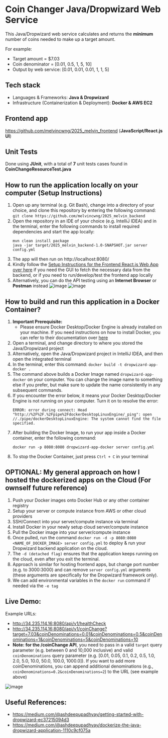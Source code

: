 # Coin Changer Java/Dropwizard Web Service

This Java/Dropwizard web service calculates and returns the **minimum** number of coins needed to make up a target amount.

For example:
- Target amount = $7.03
- Coin denominator = [0.01, 0.5, 1, 5, 10]
- Output by web service: [0.01, 0.01, 0.01, 1, 1, 5]

## Tech stack
- Languages & Frameworks: **Java & Dropwizard** 
- Infrastructure (Containerization & Deployment): **Docker & AWS EC2**

## Frontend app
https://github.com/melvincwng/2025_melvin_frontend (**JavaScript/React.js UI**)

## Unit Tests
Done using **JUnit**, with a total of **7** unit tests cases found in **CoinChangeResourceTest.java**

## How to run the application locally on your computer (Setup Instructions)
1. Open up any terminal (e.g. Git Bash), change into a directory of your choice, and clone this repository by entering the following command: `git clone https://github.com/melvincwng/2025_melvin_backend`
2. Open the repository in an IDE of your choice (e.g. IntelliJ IDEA) and in the terminal, enter the following commands to install required dependencies and start the app locally:
    ```
    mvn clean install package
    java -jar target/2025_melvin_backend-1.0-SNAPSHOT.jar server config.yml 
    ```
3. The app will then run on http://localhost:8080/
4. Kindly follow the [Setup Instructions for the Frontend React.js Web App over here](https://github.com/melvincwng/2025_melvin_frontend/blob/master/README.md) if you need the GUI to fetch the necessary data from the backend, or if you need to run/develop/test the frontend app locally
5. Alternatively, you can do the API testing using an **Internet Browser** or **Postman** instead
![image](https://github.com/user-attachments/assets/49b17c1e-da39-4618-a468-997b68d2802d)
![image](https://github.com/user-attachments/assets/d96d8926-86cf-457b-8dcc-c447b24b36f1)


## How to build and run this application in a Docker Container?
1. **Important Prerequisite:**
   - Please ensure Docker Desktop/Docker Engine is already installed on your machine. If you need instructions on how to install Docker, you can refer to their documentation over [here](https://docs.docker.com/desktop/)
2. Open a terminal, and change directory to where you stored the Java/Dropwizard project
3. Alternatively, open the Java/Dropwizard project in IntelliJ IDEA, and then open the integrated terminal
4. In the terminal, enter this command: `docker build -t dropwizard-app-docker .`
5. The command above builds a Docker Image named `dropwizard-app-docker` on your computer. You can change the image name to something else if you prefer, but make sure to update the name consistently in any subsequent commands.
6. If you encounter the error below, it means your Docker Desktop/Docker Engine is not running on your computer. Turn it on to resolve the error:
   ```
   ERROR: error during connect: Head "http://%2F%2F.%2Fpipe%2FdockerDesktopLinuxEngine/_ping": open //./pipe/dockerDesktopLinuxEngine: The system cannot find the file specified.
   ```
7. After building the Docker Image, to run your app inside a Docker container, enter the following command:
   ```    
   docker run -p 8080:8080 dropwizard-app-docker server config.yml
   ```
8. To stop the Docker Container, just press `Ctrl + C` in your terminal

## OPTIONAL: My general approach on how I hosted the dockerized apps on the Cloud (For ownself future reference)
1. Push your Docker images onto Docker Hub or any other container registry
2. Setup your server or compute instance from AWS or other cloud providers
3. SSH/Connect into your server/compute instance via terminal
4. Install Docker in your newly setup cloud server/compute instance
5. Pull the Docker image into your server/compute instance
6. Once pulled, run the command `docker run -d -p 8080:8080 <NAME_OF_DOCKER_IMAGE> server config.yml` to deploy & run your Dropwizard backend application on the cloud. 
7. The `-d (detached flag)` ensures that the application keeps running on the cloud, even after you exit the terminal.
8. Approach is similar for hosting frontend apps, but change port number (e.g. to 3000:3000) and can remove `server config.yml` arguments (these arguments are specifically for the Dropwizard framework only).
9. We can add environmental variables in the `docker run` command if needed via the `-e tag`
   
## Live Demo:
Example URLs:
- http://34.235.114.16:8080/api/v1/healthCheck
- http://34.235.114.16:8080/api/v1/coinChange?target=7.03&coinDenominations=0.01&coinDenominations=0.5&coinDenominations=1&coinDenominations=5&coinDenominations=10
- **Note: for the /coinChange API**, you need to pass in a valid `target` query parameter (e.g. between 0 and 10,000 inclusive) and valid `coinDenominations` query parameter (e.g. [0.01, 0.05, 0.1, 0.2, 0.5, 1.0, 2.0, 5.0, 10.0, 50.0, 100.0, 1000.0]). If you want to add more coinDenominations, you can append additional denominations (e.g., `coinDenominations=0.2&coinDenominations=2`) to the URL (see example above)

![image](https://github.com/user-attachments/assets/755a72a0-8c1f-4365-81a3-f33351d4aca0)

## Useful References:
- https://medium.com/@ashdeepupadhyay/getting-started-with-dropwizard-ec37215094d3
- https://medium.com/@ashdeepupadhyay/dockerize-the-java-dropwizard-application-1110c9cf075a

